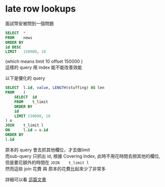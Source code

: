 # late row lookups
面試幣安被問到一個問題
```sql
SELECT  *
FROM    news
ORDER BY
id DESC
LIMIT   150000, 10 
```
(which means limit 10 offset 150000 )  
這樣的 query 用 index 能不能改善效能


以下是優化的 query
```sql
SELECT  l.id, value, LENGTH(stuffing) AS len
FROM    (
	SELECT  id
	FROM    t_limit
	ORDER BY
	id
	LIMIT 150000, 10
) o
JOIN    t_limit l
ON      l.id = o.id
ORDER BY
l.id
```
原本的 query 會去抓其他欄位，才去做limit    
而sub-query 只抓出 id, 根據 Covering Index, 此時不用花時間去撈其他的欄位,   
但是要花額外的時間在 `JOIN    t_limit l`  
然而這些 join 花費 與 原本的花費比起來少了非常多

詳細可以看 [這篇文章](https://explainextended.com/2009/10/23/mysql-order-by-limit-performance-late-row-lookups/)
